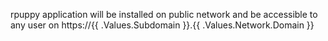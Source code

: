 rpuppy application will be installed on public network and be accessible to any user on https://{{ .Values.Subdomain }}.{{ .Values.Network.Domain }}
